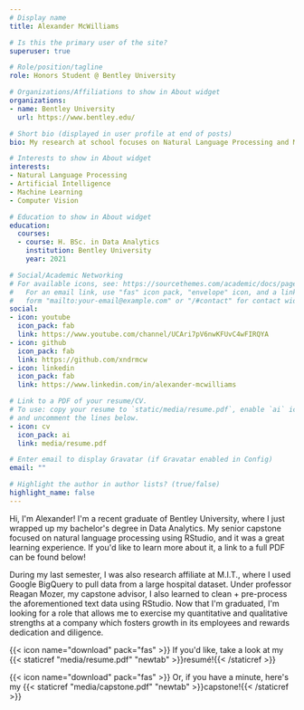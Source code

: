 ```yaml
---
# Display name
title: Alexander McWilliams

# Is this the primary user of the site?
superuser: true

# Role/position/tagline
role: Honors Student @ Bentley University

# Organizations/Affiliations to show in About widget
organizations:
- name: Bentley University
  url: https://www.bentley.edu/

# Short bio (displayed in user profile at end of posts)
bio: My research at school focuses on Natural Language Processing and Machine Learning, but I really love building fun projects with the bits and pieces of programming that I learn!

# Interests to show in About widget
interests:
- Natural Language Processing
- Artificial Intelligence
- Machine Learning
- Computer Vision

# Education to show in About widget
education:
  courses:
  - course: H. BSc. in Data Analytics
    institution: Bentley University
    year: 2021

# Social/Academic Networking
# For available icons, see: https://sourcethemes.com/academic/docs/page-builder/#icons
#   For an email link, use "fas" icon pack, "envelope" icon, and a link in the
#   form "mailto:your-email@example.com" or "/#contact" for contact widget.
social:
- icon: youtube
  icon_pack: fab
  link: https://www.youtube.com/channel/UCAri7pV6nwKFUvC4wFIRQYA
- icon: github
  icon_pack: fab
  link: https://github.com/xndrmcw
- icon: linkedin
  icon_pack: fab
  link: https://www.linkedin.com/in/alexander-mcwilliams

# Link to a PDF of your resume/CV.
# To use: copy your resume to `static/media/resume.pdf`, enable `ai` icons in `params.toml`,
# and uncomment the lines below.
- icon: cv
  icon_pack: ai
  link: media/resume.pdf

# Enter email to display Gravatar (if Gravatar enabled in Config)
email: ""

# Highlight the author in author lists? (true/false)
highlight_name: false
---
```


Hi, I'm Alexander! I'm a recent graduate of Bentley University, where I just wrapped up my bachelor's degree in Data Analytics. My senior capstone focused on natural language processing using RStudio, and it was a great learning experience. If you'd like to learn more about it, a link to a full PDF can be found below!

During my last semester, I was also research affiliate at M.I.T., where I used Google BigQuery to pull data from a large hospital dataset. Under professor Reagan Mozer, my capstone advisor, I also learned to clean + pre-process the aforementioned text data using RStudio. Now that I'm graduated, I'm looking for a role that allows me to exercise my quantitative and qualitative strengths at a company which fosters growth in its employees and rewards dedication and diligence.


{{< icon name="download" pack="fas" >}} If you'd like, take a look at my {{< staticref "media/resume.pdf" "newtab" >}}resumé!{{< /staticref >}}

{{< icon name="download" pack="fas" >}} Or, if you have a minute, here's my {{< staticref "media/capstone.pdf" "newtab" >}}capstone!{{< /staticref >}}
